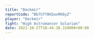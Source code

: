```yaml
---
title: "Deckmír"
reportCode: "Bb7CFY8H2wvRK6yZ"
player: "Deckmír"
fight: "High Astromancer Solarian"
date: 2021-10-27T18:44:38.310000+00:00
---
```

